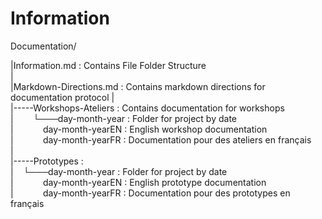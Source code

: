 # Information

Documentation/

|Information.md : Contains File Folder Structure  
|  
|Markdown-Directions.md : Contains markdown directions for documentation protocol 
|  
|-----Workshops-Ateliers : Contains documentation for workshops  
|&nbsp;&nbsp;&nbsp;&nbsp;&nbsp;&nbsp;&nbsp;&nbsp;└───day-month-year : Folder for project by date   
|&nbsp;&nbsp;&nbsp;&nbsp;&nbsp;&nbsp;&nbsp;&nbsp;&nbsp;&nbsp;&nbsp;&nbsp;day-month-yearEN : English workshop documentation  
|&nbsp;&nbsp;&nbsp;&nbsp;&nbsp;&nbsp;&nbsp;&nbsp;&nbsp;&nbsp;&nbsp;&nbsp;day-month-yearFR : Documentation pour des ateliers en français  
|  
|-----Prototypes :   
|&nbsp;&nbsp;&nbsp;&nbsp;└───day-month-year : Folder for project by date   
|&nbsp;&nbsp;&nbsp;&nbsp;&nbsp;&nbsp;&nbsp;&nbsp;&nbsp;&nbsp;&nbsp;&nbsp;day-month-yearEN : English prototype documentation  
|&nbsp;&nbsp;&nbsp;&nbsp;&nbsp;&nbsp;&nbsp;&nbsp;&nbsp;&nbsp;&nbsp;&nbsp;day-month-yearFR : Documentation pour des prototypes en français  
